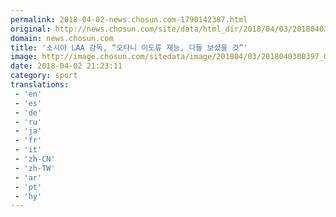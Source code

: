 ```yaml
---
permalink: 2018-04-02-news.chosun.com-1790142387.html
original: http://news.chosun.com/site/data/html_dir/2018/04/03/2018040300412.html
domain: news.chosun.com
title: '소시아 LAA 감독, “오타니 이도류 재능, 다들 보셨을 것”'
image: http://image.chosun.com/sitedata/image/201804/03/2018040300397_0.jpg
date: 2018-04-02 21:23:11
category: sport
translations: 
 - 'en'
 - 'es'
 - 'de'
 - 'ru'
 - 'ja'
 - 'fr'
 - 'it'
 - 'zh-CN'
 - 'zh-TW'
 - 'ar'
 - 'pt'
 - 'hy'
---
```


